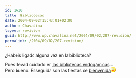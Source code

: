 ```yaml
---
id: 1610
title: Bibliotecas
date: 2004-09-02T15:43:01+02:00
author: Chavalina
layout: revision
guid: http://www.wp.chavalina.net/2004/09/02/207-revision/
permalink: /2004/09/02/207-revision/
---
```

¿Habéis ligado alguna vez en la biblioteca?

Pues llevad cuidado en <acronym title="la de mi pueblo, por ejemplo">las bibliotecas endogámicas</acronym>…  
Pero bueno. Enseguida son las fiestas de <a href="http://www.um.es/bienvenida/" target=&prime;_blank&prime;>bienvenida</a>![emo](/imagenes/emoticonos/sonrisa.gif)